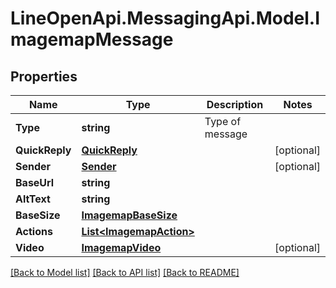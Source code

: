 # LineOpenApi.MessagingApi.Model.ImagemapMessage

## Properties

Name | Type | Description | Notes
------------ | ------------- | ------------- | -------------
**Type** | **string** | Type of message | 
**QuickReply** | [**QuickReply**](QuickReply.md) |  | [optional] 
**Sender** | [**Sender**](Sender.md) |  | [optional] 
**BaseUrl** | **string** |  | 
**AltText** | **string** |  | 
**BaseSize** | [**ImagemapBaseSize**](ImagemapBaseSize.md) |  | 
**Actions** | [**List&lt;ImagemapAction&gt;**](ImagemapAction.md) |  | 
**Video** | [**ImagemapVideo**](ImagemapVideo.md) |  | [optional] 

[[Back to Model list]](../README.md#documentation-for-models) [[Back to API list]](../README.md#documentation-for-api-endpoints) [[Back to README]](../README.md)

